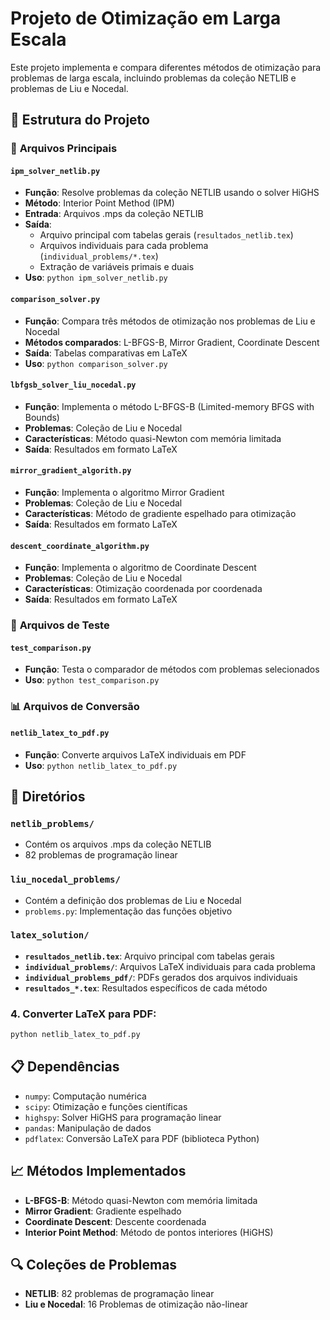# Projeto de Otimização em Larga Escala

Este projeto implementa e compara diferentes métodos de otimização para problemas de larga escala, incluindo problemas da coleção NETLIB e problemas de Liu e Nocedal.

## 📁 Estrutura do Projeto

### 🔧 **Arquivos Principais**

#### `ipm_solver_netlib.py`
- **Função**: Resolve problemas da coleção NETLIB usando o solver HiGHS
- **Método**: Interior Point Method (IPM)
- **Entrada**: Arquivos .mps da coleção NETLIB
- **Saída**: 
  - Arquivo principal com tabelas gerais (`resultados_netlib.tex`)
  - Arquivos individuais para cada problema (`individual_problems/*.tex`)
  - Extração de variáveis primais e duais
- **Uso**: `python ipm_solver_netlib.py`

#### `comparison_solver.py`
- **Função**: Compara três métodos de otimização nos problemas de Liu e Nocedal
- **Métodos comparados**: L-BFGS-B, Mirror Gradient, Coordinate Descent
- **Saída**: Tabelas comparativas em LaTeX
- **Uso**: `python comparison_solver.py`

#### `lbfgsb_solver_liu_nocedal.py`
- **Função**: Implementa o método L-BFGS-B (Limited-memory BFGS with Bounds)
- **Problemas**: Coleção de Liu e Nocedal
- **Características**: Método quasi-Newton com memória limitada
- **Saída**: Resultados em formato LaTeX

#### `mirror_gradient_algorith.py`
- **Função**: Implementa o algoritmo Mirror Gradient
- **Problemas**: Coleção de Liu e Nocedal
- **Características**: Método de gradiente espelhado para otimização
- **Saída**: Resultados em formato LaTeX

#### `descent_coordinate_algorithm.py`
- **Função**: Implementa o algoritmo de Coordinate Descent
- **Problemas**: Coleção de Liu e Nocedal
- **Características**: Otimização coordenada por coordenada
- **Saída**: Resultados em formato LaTeX 


### 🧪 **Arquivos de Teste**

#### `test_comparison.py`
- **Função**: Testa o comparador de métodos com problemas selecionados
- **Uso**: `python test_comparison.py`

### 📊 **Arquivos de Conversão**

#### `netlib_latex_to_pdf.py`
- **Função**: Converte arquivos LaTeX individuais em PDF
- **Uso**: `python netlib_latex_to_pdf.py`

## 📂 **Diretórios**

### `netlib_problems/`
- Contém os arquivos .mps da coleção NETLIB
- 82 problemas de programação linear

### `liu_nocedal_problems/`
- Contém a definição dos problemas de Liu e Nocedal
- `problems.py`: Implementação das funções objetivo

### `latex_solution/`
- **`resultados_netlib.tex`**: Arquivo principal com tabelas gerais
- **`individual_problems/`**: Arquivos LaTeX individuais para cada problema
- **`individual_problems_pdf/`**: PDFs gerados dos arquivos individuais
- **`resultados_*.tex`**: Resultados específicos de cada método


### 4. **Converter LaTeX para PDF:**
```bash
python netlib_latex_to_pdf.py
```

## 📋 **Dependências**

- `numpy`: Computação numérica
- `scipy`: Otimização e funções científicas
- `highspy`: Solver HiGHS para programação linear
- `pandas`: Manipulação de dados
- `pdflatex`: Conversão LaTeX para PDF (biblioteca Python)


## 📈 **Métodos Implementados**

- **L-BFGS-B**: Método quasi-Newton com memória limitada
- **Mirror Gradient**: Gradiente espelhado
- **Coordinate Descent**: Descente coordenada
- **Interior Point Method**: Método de pontos interiores (HiGHS)

## 🔍 **Coleções de Problemas**

- **NETLIB**: 82 problemas de programação linear
- **Liu e Nocedal**: 16 Problemas de otimização não-linear
